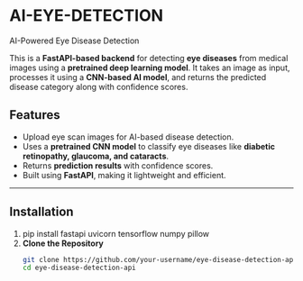 # AI-EYE-DETECTION
AI-Powered Eye Disease Detection

This is a **FastAPI-based backend** for detecting **eye diseases** from medical images using a **pretrained deep learning model**. It takes an image as input, processes it using a **CNN-based AI model**, and returns the predicted disease category along with confidence scores.  

## **Features**  
- Upload eye scan images for AI-based disease detection.  
- Uses a **pretrained CNN model** to classify eye diseases like **diabetic retinopathy, glaucoma, and cataracts**.  
- Returns **prediction results** with confidence scores.  
- Built using **FastAPI**, making it lightweight and efficient.  

---

## **Installation**  
1. pip install fastapi uvicorn tensorflow numpy pillow
2. **Clone the Repository**  
   ```bash
   git clone https://github.com/your-username/eye-disease-detection-api.git
   cd eye-disease-detection-api

  

